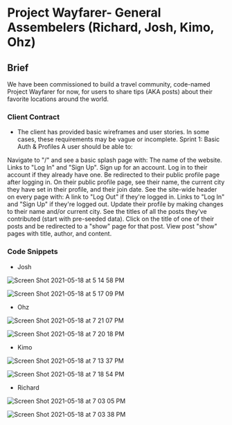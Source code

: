 # Project Wayfarer- General Assembelers (Richard, Josh, Kimo, Ohz)

## Brief
We have been commissioned to build a travel community, code-named Project Wayfarer for now, for users to share tips (AKA posts) about their favorite locations around the world.

### Client Contract 
- The client has provided basic wireframes and user stories. In some cases, these requirements may be vague or incomplete. 
Sprint 1: Basic Auth & Profiles
A user should be able to:

Navigate to "/" and see a basic splash page with:
The name of the website.
Links to "Log In" and "Sign Up".
Sign up for an account.
Log in to their account if they already have one.
Be redirected to their public profile page after logging in.
On their public profile page, see their name, the current city they have set in their profile, and their join date.
See the site-wide header on every page with:
A link to "Log Out" if they're logged in.
Links to "Log In" and "Sign Up" if they're logged out.
Update their profile by making changes to their name and/or current city.
See the titles of all the posts they've contributed (start with pre-seeded data).
Click on the title of one of their posts and be redirected to a "show" page for that post.
View post "show" pages with title, author, and content.

### Code Snippets 

- Josh 


![Screen Shot 2021-05-18 at 5 14 58 PM](https://media.git.generalassemb.ly/user/35030/files/8b888e00-b80d-11eb-8c38-4d08d4a6e081)

![Screen Shot 2021-05-18 at 5 17 09 PM](https://media.git.generalassemb.ly/user/35030/files/9858b200-b80c-11eb-98ea-4abd5530d9f6)

- Ohz 

![Screen Shot 2021-05-18 at 7 21 07 PM](https://media.git.generalassemb.ly/user/35030/files/3436ed80-b80e-11eb-8f12-b5dfb6b5976d)

![Screen Shot 2021-05-18 at 7 20 18 PM](https://media.git.generalassemb.ly/user/35030/files/179ab580-b80e-11eb-84cc-b998d607d7f8)


- Kimo 

![Screen Shot 2021-05-18 at 7 13 37 PM](https://media.git.generalassemb.ly/user/35030/files/2896f700-b80d-11eb-9905-ab9ea6aeb692)

![Screen Shot 2021-05-18 at 7 18 54 PM](https://media.git.generalassemb.ly/user/35030/files/e4f0bd00-b80d-11eb-9749-8f0f31f0d548)
- Richard 

![Screen Shot 2021-05-18 at 7 03 05 PM](https://media.git.generalassemb.ly/user/35030/files/4d8b6a00-b80d-11eb-9082-ee3b4247fec9)

![Screen Shot 2021-05-18 at 7 03 38 PM](https://media.git.generalassemb.ly/user/35030/files/4d8b6a00-b80d-11eb-9310-9482cad69c9a)